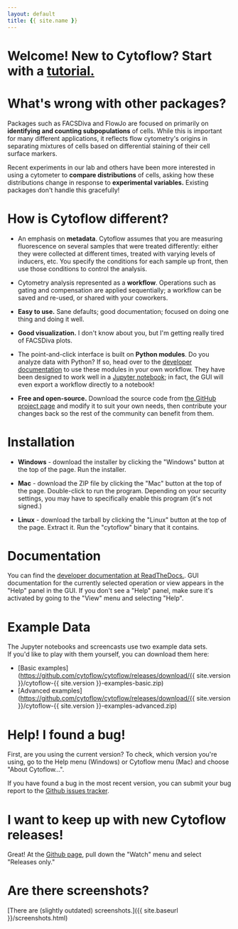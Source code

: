 ```yaml
---
layout: default
title: {{ site.name }}
---
```

# Welcome!  New to Cytoflow?  Start with a [tutorial.](https://cytoflow.readthedocs.io/en/stable/user_manual/tutorials/quickstart.html)

# What's wrong with other packages?  

Packages such as FACSDiva and FlowJo are focused on primarily on **identifying
and counting subpopulations** of cells.  While this is important for many
different applications, it reflects flow cytometry's origins in separating
mixtures of cells based on differential staining of their cell surface markers.

Recent experiments in our lab and others have been more interested in
using a cytometer to **compare distributions** of cells, asking how these
distributions change in response to **experimental variables.** Existing
packages don't handle this gracefully!

# How is Cytoflow different?

* An emphasis on **metadata**.  Cytoflow assumes that you are measuring
  fluorescence on several samples that were treated differently: either
  they were collected at different times, treated with varying levels
  of inducers, etc.  You specify the conditions for each sample up front,
  then use those conditions to control the analysis.

* Cytometry analysis represented as a **workflow**. Operations such as
  gating and compensation are applied sequentially; a workflow can be 
  saved and re-used, or shared with your coworkers.

* **Easy to use.**  Sane defaults; good documentation; focused on doing one
  thing and doing it well.

* **Good visualization.**  I don't know about you, but I'm getting really
  tired of FACSDiva plots.

* The point-and-click interface is built on **Python modules**.  Do you 
  analyze data with Python?  If so, head over to the 
  [developer documentation](https://cytoflow.readthedocs.io/) to use these 
  modules in your own workflow.  They have been designed to work well in a 
  [Jupyter notebook](http://jupyter.org/); in fact, the GUI will even export 
  a workflow directly to a notebook!

* **Free and open-source.**  Download the source code from 
  [the GitHub project page](https://github.com/cytoflow/cytoflow) and modify it 
  to suit your own needs, then contribute your changes back so the rest of 
  the community can benefit from them.
  
# Installation

* **Windows** - download the installer by clicking the "Windows" button at the top of the page.  Run the installer.

* **Mac** - download the ZIP file by clicking the "Mac" button at the top of the page.  Double-click
  to run the program.  Depending on your security settings, you may have to specifically enable this program
  (it's not signed.)
  
* **Linux** - download the tarball by clicking the "Linux" button at the top of the page.  Extract it.  Run the "cytoflow" 
  binary that it contains.

# Documentation

You can find the [developer documentation at ReadTheDocs.](https://cytoflow.readthedocs.io/).  GUI documentation for the currently selected operation or
view appears in the "Help" panel in the GUI.  If you don't see a "Help" 
panel, make sure it's activated by going to the "View" menu and selecting
"Help".

# Example Data

The Jupyter notebooks and screencasts use two example data sets.  
If you'd like to play with them yourself, you can download them here:

* [Basic examples](https://github.com/cytoflow/cytoflow/releases/download/{{ site.version }}/cytoflow-{{ site.version }}-examples-basic.zip)
* [Advanced examples](https://github.com/cytoflow/cytoflow/releases/download/{{ site.version }}/cytoflow-{{ site.version }}-examples-advanced.zip)

# Help!  I found a bug!

First, are you using the current version?  To check, which version 
you're using, go to the Help menu (Windows) or Cytoflow menu (Mac)
and choose "About Cytoflow...".

If you have found a bug in the most recent version, you can submit your bug report to the 
[Github issues tracker](https://github.com/cytoflow/cytoflow/issues).

# I want to keep up with new Cytoflow releases!

Great! At the [Github page](https://github.com/cytoflow/cytoflow/), pull down the "Watch" 
menu and select "Releases only."


# Are there screenshots?

[There are (slightly outdated) screenshots.]({{ site.baseurl }}/screenshots.html)

